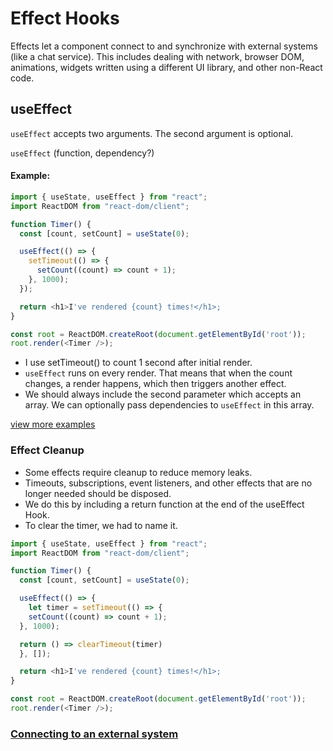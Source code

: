 # Effect Hooks
Effects let a component connect to and synchronize with external systems (like a chat service).
This includes dealing with network, browser DOM, animations, widgets written using a different UI library, and other non-React code.

## useEffect
`useEffect` accepts two arguments. The second argument is optional.

`useEffect` (function, dependency?)
#### Example:
```typescript
import { useState, useEffect } from "react";
import ReactDOM from "react-dom/client";

function Timer() {
  const [count, setCount] = useState(0);

  useEffect(() => {
    setTimeout(() => {
      setCount((count) => count + 1);
    }, 1000);
  });

  return <h1>I've rendered {count} times!</h1>;
}

const root = ReactDOM.createRoot(document.getElementById('root'));
root.render(<Timer />);
```

* I use setTimeout() to count 1 second after initial render.
* `useEffect` runs on every render. That means that when the count changes, a render happens, which then triggers another effect.
* We should always include the second parameter which accepts an array. We can optionally pass dependencies to `useEffect` in this array.

[view more examples](/step14_hooks/hooks02_useeffect/src/app/page.tsx)

### Effect Cleanup
- Some effects require cleanup to reduce memory leaks.
- Timeouts, subscriptions, event listeners, and other effects that are no longer needed should be disposed.
- We do this by including a return function at the end of the useEffect Hook.
- To clear the timer, we had to name it.

```typescript
import { useState, useEffect } from "react";
import ReactDOM from "react-dom/client";

function Timer() {
  const [count, setCount] = useState(0);

  useEffect(() => {
    let timer = setTimeout(() => {
    setCount((count) => count + 1);
  }, 1000);

  return () => clearTimeout(timer)
  }, []);

  return <h1>I've rendered {count} times!</h1>;
}

const root = ReactDOM.createRoot(document.getElementById('root'));
root.render(<Timer />);
```

### [Connecting to an external system](https://react.dev/reference/react/useEffect#connecting-to-an-external-system)